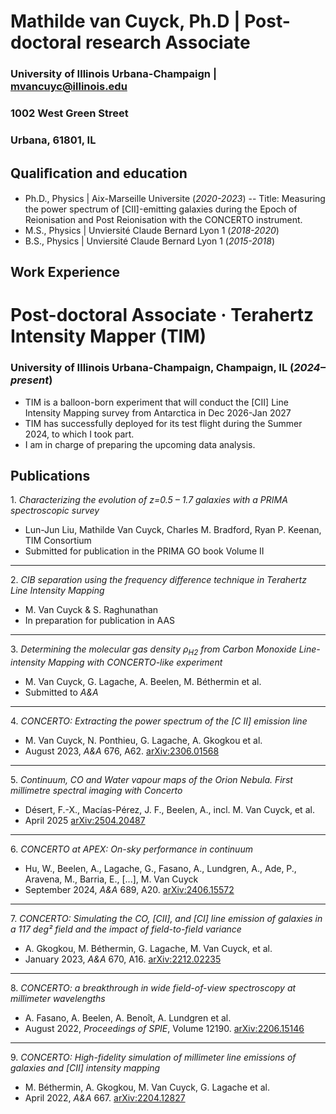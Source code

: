 # Mathilde van Cuyck, Ph.D | Post-doctoral research Associate
### University of Illinois Urbana-Champaign | mvancuyc@illinois.edu
### 1002 West Green Street
### Urbana, 61801, IL


## Qualiﬁcation and education
- Ph.D., Physics | Aix-Marseille Universite (_2020-2023_)
  -- Title: Measuring the power spectrum of [CII]-emitting galaxies during the Epoch of Reionisation and Post Reionisation with the CONCERTO instrument. 				       		
- M.S., Physics	| Unviersité Claude Bernard Lyon 1 (_2018-2020_)	 			        		
- B.S., Physics | Unviersité Claude Bernard Lyon 1 (_2015-2018_)

## Work Experience
# Post-doctoral Associate · Terahertz Intensity Mapper (TIM)  
### University of Illinois Urbana-Champaign, Champaign, IL (_2024–present_)
- TIM is a balloon-born experiment that will conduct the [CII] Line Intensity Mapping survey from Antarctica in Dec 2026-Jan 2027
- TIM has successfully deployed for its test flight during the Summer 2024, to which I took part.
- I  am in charge of preparing the upcoming data analysis. 

## Publications

1\. *Characterizing the evolution of z=0.5 – 1.7 galaxies with a PRIMA spectroscopic survey* 
- Lun-Jun Liu, Mathilde Van Cuyck, Charles M. Bradford, Ryan P. Keenan, TIM Consortium  
- Submitted for publication in the PRIMA GO book Volume II  

---

2\. *CIB separation using the frequency difference technique in Terahertz Line Intensity Mapping*
- M. Van Cuyck & S. Raghunathan  
- In preparation for publication in AAS  

---

3\. *Determining the molecular gas density ρ<sub>H2</sub> from Carbon Monoxide Line-intensity Mapping with CONCERTO-like experiment*  
- M. Van Cuyck, G. Lagache, A. Beelen, M. Béthermin et al.  
- Submitted to *A&A*  

---

4\. *CONCERTO: Extracting the power spectrum of the [C II] emission line*  
- M. Van Cuyck, N. Ponthieu, G. Lagache, A. Gkogkou et al.  
- August 2023, *A&A* 676, A62. [arXiv:2306.01568](https://arxiv.org/abs/2306.01568)

---

5\. *Continuum, CO and Water vapour maps of the Orion Nebula. First millimetre spectral imaging with Concerto* 
- Désert, F.-X., Macías-Pérez, J. F., Beelen, A., incl. M. Van Cuyck, et al.
- April 2025 [arXiv:2504.20487](https://arxiv.org/abs/2504.20487)

---

6\. *CONCERTO at APEX: On-sky performance in continuum* 
- Hu, W., Beelen, A., Lagache, G., Fasano, A., Lundgren, A., Ade, P., Aravena, M., Barria, E., [...], M. Van Cuyck  
- September 2024, *A&A* 689, A20. [arXiv:2406.15572](https://arxiv.org/abs/2406.15572)

---

7\. *CONCERTO: Simulating the CO, [CII], and [CI] line emission of galaxies in a 117 deg² field and the impact of field-to-field variance*  
- A. Gkogkou, M. Béthermin, G. Lagache, M. Van Cuyck, et al.  
- January 2023, *A&A* 670, A16. [arXiv:2212.02235](https://arxiv.org/abs/2212.02235)  

---

8\. *CONCERTO: a breakthrough in wide field-of-view spectroscopy at millimeter wavelengths* 
- A. Fasano, A. Beelen, A. Benoît, A. Lundgren et al.  
- August 2022, *Proceedings of SPIE*, Volume 12190. [arXiv:2206.15146](https://arxiv.org/abs/2206.15146)  

---

9\. *CONCERTO: High-fidelity simulation of millimeter line emissions of galaxies and [CII] intensity mapping* 
- M. Béthermin, A. Gkogkou, M. Van Cuyck, G. Lagache et al.  
- April 2022, *A&A* 667. [arXiv:2204.12827](https://arxiv.org/abs/2204.12827)  
